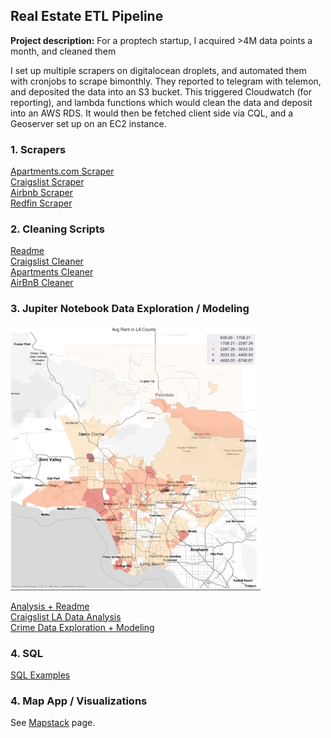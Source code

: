 ## Real Estate ETL Pipeline

**Project description:** 
For a proptech startup, I acquired >4M data points a month, and cleaned them

I set up multiple scrapers on digitalocean droplets, and automated them with cronjobs to scrape bimonthly. They reported to telegram with telemon, and deposited the data into an S3 bucket. This triggered Cloudwatch (for reporting), and lambda functions which would clean the data and deposit into an AWS RDS. It would then be fetched client side via CQL, and a Geoserver set up on an EC2 instance.

### 1. Scrapers

[Apartments.com Scraper](https://github.com/andrewshrout/apartment-scraper)
<br>
[Craigslist Scraper](https://github.com/andrewshrout/craig-scraper)
<br>
[Airbnb Scraper](https://github.com/andrewshrout/AirBnB-Scraper)
<br>
[Redfin Scraper](https://github.com/andrewshrout/redfinspidertest/tree/main)

### 2. Cleaning Scripts
[Readme](https://github.com/andrewshrout/cleaners)
<br>
[Craigslist Cleaner](https://github.com/andrewshrout/cleaners/blob/main/craig_cleaner.py)
<br>
[Apartments Cleaner](https://github.com/andrewshrout/cleaners/blob/main/apartment_cleaner.py)
<br>
[AirBnB Cleaner](https://github.com/andrewshrout/cleaners/blob/main/air_cleaner.py)

### 3. Jupiter Notebook Data Exploration / Modeling

<img src="images/la-rent-resize.png?raw=true"/>

[Analysis + Readme](https://github.com/andrewshrout/sample-explorations)
<br>
[Craigslist LA Data Analysis](https://github.com/andrewshrout/sample-explorations/blob/main/basic_la_analysis.ipynb)
<br>
[Crime Data Exploration + Modeling](https://github.com/andrewshrout/sample-explorations/blob/main/Crime%20Exploration.ipynb)

### 4. SQL

[SQL Examples](https://github.com/andrewshrout/SQL-Portoflio-Examples)

### 4. Map App / Visualizations

See [Mapstack](https://github.com/andrewshrout/mapstack-ai) page.
